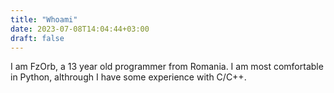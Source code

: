 ```yaml
---
title: "Whoami"
date: 2023-07-08T14:04:44+03:00
draft: false
---
```

I am FzOrb, a 13 year old programmer from Romania. I am most comfortable in Python, althrough I have some experience with C/C++.

